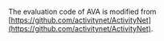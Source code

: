 The evaluation code of AVA is modified from [https://github.com/activitynet/ActivityNet](https://github.com/activitynet/ActivityNet).